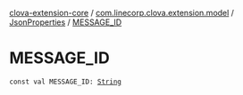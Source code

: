 [clova-extension-core](../../index.md) / [com.linecorp.clova.extension.model](../index.md) / [JsonProperties](index.md) / [MESSAGE_ID](./-m-e-s-s-a-g-e_-i-d.md)

# MESSAGE_ID

`const val MESSAGE_ID: `[`String`](https://kotlinlang.org/api/latest/jvm/stdlib/kotlin/-string/index.html)